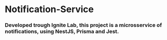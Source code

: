# Notification-Service

### Developed trough Ignite Lab, this project is a microsservice of notifications, using NestJS, Prisma and Jest.
